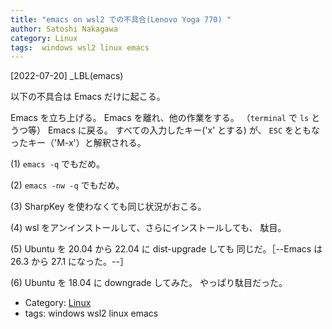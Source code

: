 ```yaml
---
title: "emacs on wsl2 での不具合(Lenovo Yoga 770) "
author: Satoshi Nakagawa
category: Linux
tags:  windows wsl2 linux emacs
---
```


[2022-07-20]  _LBL(emacs)

 以下の不具合は Emacs だけに起こる。

 Emacs を立ち上げる。
Emacs を離れ、他の作業をする。
（`terminal` で `ls` とうつ等）
Emacs に戻る。
すべての入力したキー('x' とする) が、
`ESC` をともなったキー（'M-x'）と解釈される。

 (1) `emacs -q` でもだめ。

 (2) `emacs -nw -q` でもだめ。

 (3) SharpKey を使わなくても同じ状況がおこる。

 (4) wsl をアンインストールして、さらにインストールしても、
駄目。

 (5) Ubuntu を 20.04 から 22.04 に dist-upgrade しても
同じだ。［--Emacs は 26.3 から 27.1 になった。--］

 (6) Ubuntu を 18.04 に downgrade してみた。
やっぱり駄目だった。

- Category: [Linux](/categories.html#Linux)
- tags:  windows wsl2 linux emacs
